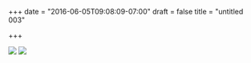 +++
date = "2016-06-05T09:08:09-07:00"
draft = false
title = "untitled 003"

+++

<img src="https://s3-us-west-2.amazonaws.com/ginput/DSCF3604.jpg">
<img src="https://s3-us-west-2.amazonaws.com/ginput/DSCF3614.jpg">
